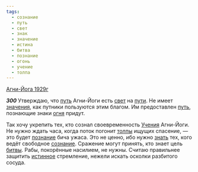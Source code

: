 ```yaml
---
tags:
  - сознание
  - путь
  - свет
  - знак
  - значение
  - истина
  - битва
  - познание
  - огонь
  - учение
  - толпа
---
```


[Агни-Йога 1929г](https://127.0.0.1:4002/agni/1929)

___300___
Утверждаю, что [путь](../../../tags/#путь) Агни-Йоги есть [свет](../../../tags/#свет) на [пути](../../../tags/#путь). Не имеет [значения](../../../tags/#значение), как путники пользуются этим благом. Им предоставлен [путь](../../../tags/#путь), познающие знаки [огня](../../../tags/#огонь) придут.   

Так хочу укрепить тех, кто сознал своевременность [Учения](../../../tags/#учение) Агни-Йоги. Не нужно ждать часа, когда поток погонит [толпы](../../../tags/#толпа) ищущих спасение, — это будет [познание](../../../tags/#познание) бича ужаса. Это не ценно, ибо нужно [знать](../../../tags/#познание) тех, кого ведёт свободное [сознание](../../../tags/#сознание). Сражение могут принять, кто знает цель [битвы](../../../tags/#битва). Рабы, покорённые насилием, не нужны. Считаю правильнее защитить [истинное](../../../tags/#истина) стремление, нежели искать осколки разбитого сосуда.